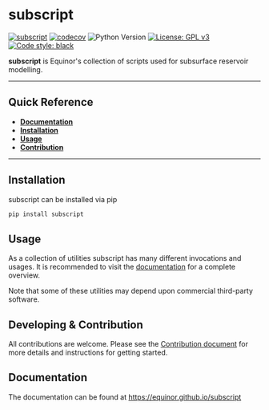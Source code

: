 # subscript

[![subscript](https://github.com/equinor/subscript/actions/workflows/subscript.yml/badge.svg)](https://github.com/equinor/subscript/actions/workflows/subscript.yml)
[![codecov](https://codecov.io/gh/equinor/subscript/branch/master/graph/badge.svg)](https://codecov.io/gh/equinor/subscript)
![Python Version](https://img.shields.io/badge/python-3.8%20|%203.9%20|%203.10-blue.svg)
[![License: GPL v3](https://img.shields.io/github/license/equinor/subscript)](https://www.gnu.org/licenses/gpl-3.0)
[![Code style: black](https://img.shields.io/badge/code%20style-black-000000.svg)](https://github.com/psf/black)

**subscript** is Equinor's collection of scripts used for subsurface reservoir modelling.

---

## Quick Reference

* [**Documentation**](https://equinor.github.io/subscript)
* [**Installation**](#installation)
* [**Usage**](#usage)
* [**Contribution**](https://equinor.github.io/subscript/contribution.html)

---

## Installation

subscript can be installed via pip

```sh
pip install subscript
```

## Usage

As a collection of utilities subscript has many different invocations and
usages. It is recommended to visit the
[documentation](https://equinor.github.io/subscript)
for a complete overview.

Note that some of these utilities may depend upon commercial third-party
software.


## Developing & Contribution

All contributions are welcome. Please see the
[Contribution document](https://equinor.github.io/subscript/contribution.html)
for more details and instructions for getting started.


## Documentation

The documentation can be found at https://equinor.github.io/subscript

